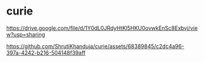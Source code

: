 # curie
https://drive.google.com/file/d/1Y0dL0JRdyHtKl5HKU0ovwkEnSc8Exbvj/view?usp=sharing

https://github.com/ShrutiKhanduja/curie/assets/68389845/c2dc4a96-397a-4242-b216-504148f39aff

